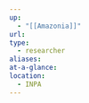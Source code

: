 ```yaml
---
up:
  - "[[Amazonia]]"
url: 
type:
  - researcher
aliases: 
at-a-glance: 
location:
  - INPA
---
```

